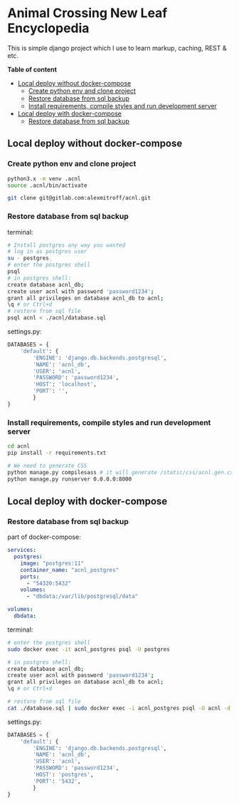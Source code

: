# Animal Crossing New Leaf Encyclopedia
This is simple django project which I use to learn markup, caching, REST & etc.

**Table of content**
- [Local deploy without docker-compose](#local-deploy-without-docker-compose)
  - [Create python env and clone project](#create-python-env-and-clone-project)
  - [Restore database from sql backup](#restore-database-from-sql-backup)
  - [Install requirements, compile styles and run development server ](#install-requirements-compile-styles-and-run-development-server )
- [Local deploy with docker-compose](#local-deploy-with-docker-compose)
  - [Restore database from sql backup](#restore-database-from-sql-backup-2)


## Local deploy without docker-compose

### Create python env and clone project
```bash
python3.x -m venv .acnl
source .acnl/bin/activate

git clone git@gitlab.com:alexmitroff/acnl.git
```

### Restore database from sql backup
terminal:
```bash
# Install postgres any way you wanted
# log in as postgres user
su - postgres
# enter the postgres shell
psql
# in postgres shell:
create database acnl_db;
create user acnl with password 'password1234';
grant all privileges on database acnl_db to acnl;
\q # or Ctrl+d
# restore from sql file
psql acnl < ./acnl/database.sql
```
settings.py:
```python
DATABASES = {
    'default': {
        'ENGINE': 'django.db.backends.postgresql',
        'NAME': 'acnl_db',
        'USER': 'acnl',
        'PASSWORD': 'password1234',
        'HOST': 'localhost',
        'PORT': '',
        }
}
```
### Install requirements, compile styles and run development server
```bash
cd acnl
pip install -r requirements.txt

# We need to generate CSS
python manage.py compilesass # it will generate /static/css/acnl.gen.css (minimized)
python manage.py runserver 0.0.0.0:8000
```

## Local deploy with docker-compose

### Restore database from sql backup
part of docker-compose:
```yaml
services:
  postgres:
    image: "postgres:11"
    container_name: "acnl_postgres"
    ports:
      - "54320:5432"
    volumes:
      - "dbdata:/var/lib/postgresql/data"

volumes:
  dbdata:
```
terminal:
```bash
# enter the postgres shell
sudo docker exec -it acnl_postgres psql -U postgres

# in postgres shell:
create database acnl_db;
create user acnl with password 'password1234';
grant all privileges on database acnl_db to acnl;
\q # or Ctrl+d

# restore from sql file
cat ./database.sql | sudo docker exec -i acnl_postgres psql -U acnl -d acnl_db
```
settings.py:
```python
DATABASES = {
    'default': {
        'ENGINE': 'django.db.backends.postgresql',
        'NAME': 'acnl_db',
        'USER': 'acnl',
        'PASSWORD': 'password1234',
        'HOST': 'postgres',
        'PORT': '5432',
        }
}
```
